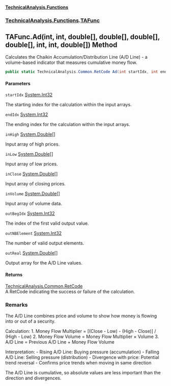 #### [TechnicalAnalysis\.Functions](Atypical.TechnicalAnalysis.Functions.md 'Atypical\.TechnicalAnalysis\.Functions')
### [TechnicalAnalysis\.Functions](Atypical.TechnicalAnalysis.Functions.md#TechnicalAnalysis.Functions 'TechnicalAnalysis\.Functions').[TAFunc](TAFunc.md 'TechnicalAnalysis\.Functions\.TAFunc')

## TAFunc\.Ad\(int, int, double\[\], double\[\], double\[\], double\[\], int, int, double\[\]\) Method

Calculates the Chaikin Accumulation/Distribution Line \(A/D Line\) \- a volume\-based indicator that measures cumulative money flow\.

```csharp
public static TechnicalAnalysis.Common.RetCode Ad(int startIdx, int endIdx, in double[] inHigh, in double[] inLow, in double[] inClose, in double[] inVolume, ref int outBegIdx, ref int outNBElement, ref double[] outReal);
```
#### Parameters

<a name='TechnicalAnalysis.Functions.TAFunc.Ad(int,int,double[],double[],double[],double[],int,int,double[]).startIdx'></a>

`startIdx` [System\.Int32](https://docs.microsoft.com/en-us/dotnet/api/System.Int32 'System\.Int32')

The starting index for the calculation within the input arrays\.

<a name='TechnicalAnalysis.Functions.TAFunc.Ad(int,int,double[],double[],double[],double[],int,int,double[]).endIdx'></a>

`endIdx` [System\.Int32](https://docs.microsoft.com/en-us/dotnet/api/System.Int32 'System\.Int32')

The ending index for the calculation within the input arrays\.

<a name='TechnicalAnalysis.Functions.TAFunc.Ad(int,int,double[],double[],double[],double[],int,int,double[]).inHigh'></a>

`inHigh` [System\.Double](https://docs.microsoft.com/en-us/dotnet/api/System.Double 'System\.Double')[\[\]](https://docs.microsoft.com/en-us/dotnet/api/System.Array 'System\.Array')

Input array of high prices\.

<a name='TechnicalAnalysis.Functions.TAFunc.Ad(int,int,double[],double[],double[],double[],int,int,double[]).inLow'></a>

`inLow` [System\.Double](https://docs.microsoft.com/en-us/dotnet/api/System.Double 'System\.Double')[\[\]](https://docs.microsoft.com/en-us/dotnet/api/System.Array 'System\.Array')

Input array of low prices\.

<a name='TechnicalAnalysis.Functions.TAFunc.Ad(int,int,double[],double[],double[],double[],int,int,double[]).inClose'></a>

`inClose` [System\.Double](https://docs.microsoft.com/en-us/dotnet/api/System.Double 'System\.Double')[\[\]](https://docs.microsoft.com/en-us/dotnet/api/System.Array 'System\.Array')

Input array of closing prices\.

<a name='TechnicalAnalysis.Functions.TAFunc.Ad(int,int,double[],double[],double[],double[],int,int,double[]).inVolume'></a>

`inVolume` [System\.Double](https://docs.microsoft.com/en-us/dotnet/api/System.Double 'System\.Double')[\[\]](https://docs.microsoft.com/en-us/dotnet/api/System.Array 'System\.Array')

Input array of volume data\.

<a name='TechnicalAnalysis.Functions.TAFunc.Ad(int,int,double[],double[],double[],double[],int,int,double[]).outBegIdx'></a>

`outBegIdx` [System\.Int32](https://docs.microsoft.com/en-us/dotnet/api/System.Int32 'System\.Int32')

The index of the first valid output value\.

<a name='TechnicalAnalysis.Functions.TAFunc.Ad(int,int,double[],double[],double[],double[],int,int,double[]).outNBElement'></a>

`outNBElement` [System\.Int32](https://docs.microsoft.com/en-us/dotnet/api/System.Int32 'System\.Int32')

The number of valid output elements\.

<a name='TechnicalAnalysis.Functions.TAFunc.Ad(int,int,double[],double[],double[],double[],int,int,double[]).outReal'></a>

`outReal` [System\.Double](https://docs.microsoft.com/en-us/dotnet/api/System.Double 'System\.Double')[\[\]](https://docs.microsoft.com/en-us/dotnet/api/System.Array 'System\.Array')

Output array for the A/D Line values\.

#### Returns
[TechnicalAnalysis\.Common\.RetCode](https://docs.microsoft.com/en-us/dotnet/api/TechnicalAnalysis.Common.RetCode 'TechnicalAnalysis\.Common\.RetCode')  
A RetCode indicating the success or failure of the calculation\.

### Remarks
The A/D Line combines price and volume to show how money is flowing into or out of a security\.

Calculation:
1\. Money Flow Multiplier = \[\(Close \- Low\) \- \(High \- Close\)\] / \(High \- Low\)
2\. Money Flow Volume = Money Flow Multiplier × Volume
3\. A/D Line = Previous A/D Line \+ Money Flow Volume

Interpretation:
\- Rising A/D Line: Buying pressure \(accumulation\)
\- Falling A/D Line: Selling pressure \(distribution\)
\- Divergence with price: Potential trend reversal
\- Confirms price trends when moving in same direction

The A/D Line is cumulative, so absolute values are less important than the direction and divergences\.